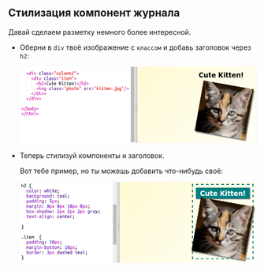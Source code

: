 ## Стилизация компонент журнала

Давай сделаем разметку немного более интересной.

+ Оберни в `div` твоё изображение с `классом` и добавь заголовок через `h2`:
    
    ![снимок экрана](images/magazine-item.png)

+ Теперь стилизуй компоненты и заголовок.
    
    Вот тебе пример, но ты можешь добавить что-нибудь своё:
    
    ![снимок экрана](images/magazine-item-style.png)